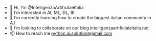 - 👋 Hi, I’m @IntelligenzaArtificilaeItalia
- 👀 I’m interested in AI, ML, DL, BI
- 🌱 I’m currently learning how to create the biggest italian community in A.I.
- 💞️ I’m looking to collaborate on our blog intelligenzaartificialeitalia.net
- 📫 How to reach me python.ai.solution@gmail.com


